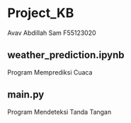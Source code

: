 # Project_KB
Avav Abdillah Sam F55123020

## weather_prediction.ipynb
Program Memprediksi Cuaca

## main.py
Program Mendeteksi Tanda Tangan
